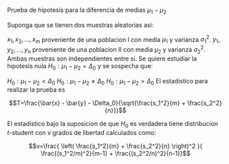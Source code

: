 Prueba de hipotesis para la diferencia de medias $\mu_1 - \mu_2$

Suponga que se tienen dos muestras aleatorias asi:

$x_1, x_2, \ldots, x_m$ proveniente de una poblacion I con media $\mu_1$ y varianza $\sigma^2_1$.
$y_1, y_2, \ldots, y_n$ proveniente de una poblacion II con media $\mu_2$ y varianza $\sigma^2_2$.
Ambas muestras son independientes entre si.
Se quiere estudiar la hipotesis nula $H_0: \mu_1 - \mu_2 = \Delta_0$ y se sospecha que:

$H_0: \mu_1 - \mu_2 < \Delta_0$
$H_0: \mu_1 - \mu_2 \neq \Delta_0$
$H_0: \mu_1 - \mu_2 > \Delta_0$
El estadistico para realizar la prueba es

$$T=\frac{\bar{x} - \bar{y} - \Delta_0}{\sqrt{\frac{s_1^2}{m} + \frac{s_2^2}{n}}}$$

El estadistico bajo la suposicion de que $H_0$ es verdadera tiene distribucion $t$-student con $v$ grados de libertad calculados como:

$$v=\frac{ \left( \frac{s_1^2}{m} + \frac{s_2^2}{n} \right)^2 }{ \frac{(s_1^2/m)^2}{m-1} + \frac{(s_2^2/n)^2}{n-1}}$$